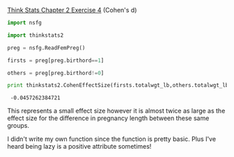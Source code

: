 [Think Stats Chapter 2 Exercise 4](http://greenteapress.com/thinkstats2/html/thinkstats2003.html#toc24) (Cohen's d)

 ```python
 import nsfg
 ```
 
 
 ```python
 import thinkstats2
 ```
 
 
 ```python
 preg = nsfg.ReadFemPreg()
 ```
 
 
 ```python
 firsts = preg[preg.birthord==1]
 ```
 
 
 ```python
 others = preg[preg.birthord!=0]
 ```
 
 
 ```python
 print thinkstats2.CohenEffectSize(firsts.totalwgt_lb,others.totalwgt_lb)
 ```
 
     -0.0457262384721
 
 
This represents a small effect size however it is almost twice as large as the effect size for the difference in pregnancy length between these same groups.

I didn't write my own function since the function is pretty basic. Plus I've heard being lazy is a positive attribute sometimes!
